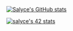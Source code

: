 [![Salyce's GitHub stats](https://github-readme-stats.vercel.app/api?username=rrsab)](https://github.com/rrsab?tab=repositories)

[![salyce's 42 stats](https://badge42.vercel.app/api/v2/cl8bx8gf800060gmi2s2lgqij/stats?cursusId=21&coalitionId=97)](https://github.com/rrsab?tab=repositories)
